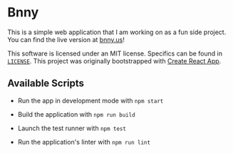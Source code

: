 # Bnny

This is a simple web application that I am working on as a fun side project. You can find the live version at [bnny.us](https://bnny.us)!

This software is licensed under an MIT license. Specifics can be found in [`LICENSE`](LICENSE). This project was originally bootstrapped with [Create React App](https://github.com/facebook/create-react-app).

## Available Scripts

- Run the app in development mode with `npm start`

- Build the application with `npm run build`

- Launch the test runner with `npm test`

- Run the application's linter with `npm run lint`
